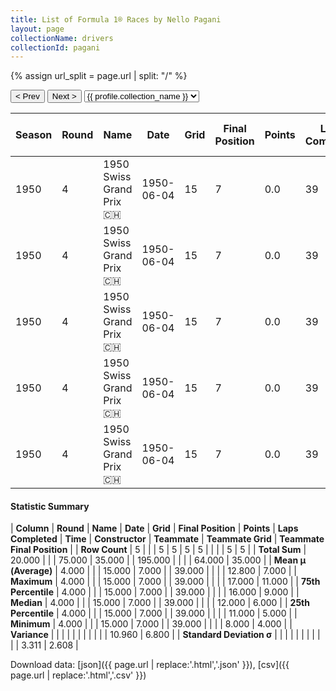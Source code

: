 ```yaml
---
title: List of Formula 1® Races by Nello Pagani
layout: page
collectionName: drivers
collectionId: pagani
---
```


{% assign url_split = page.url | split: "/" %}
<div id="collection-navigation">
<button onclick="selector.options[selector.selectedIndex-1].value && (window.location = selector.options[selector.selectedIndex-1].value);">&lt; Prev</button>
<button onclick="selector.options[selector.selectedIndex+1].value && (window.location = selector.options[selector.selectedIndex+1].value);">Next &gt;</button>
<select id="selector" onchange="this.options[this.selectedIndex].value && (window.location = this.options[this.selectedIndex].value);">
  {% for collectionId in site.data[page.collectionName].refs %}
    {% if collectionId == page.collectionId %}
      {% assign selected = "selected" %}
    {% else %}
      {% assign selected = "" %}
    {% endif %}
    {% assign profile = site.data[page.collectionName][collectionId].profile %}
    <option value="/f1/{{ page.collectionName }}/{{ collectionId }}/{{ url_split[4] }}" {{ selected }}>{{ profile.collection_name }}</option>
  {% endfor %}
</select>
</div>

| Season | Round | Name | Date | Grid | Final Position | Points | Laps Completed | Time | Constructor | Teammate | Teammate Grid | Teammate Final Position |
|--|--|--|--|--|--|--|--|--|--|--|--|--|
| 1950 | 4 | 1950 Swiss Grand Prix 🇨🇭 | 1950-06-04 | 15 | 7 | 0.0 | 39 |   | Maserati 🇮🇹 | [Prince Bira 🇹🇭](/f1/drivers/bira) | 8 | 4 |
| 1950 | 4 | 1950 Swiss Grand Prix 🇨🇭 | 1950-06-04 | 15 | 7 | 0.0 | 39 |   | Maserati 🇮🇹 | [Felice Bonetto 🇮🇹](/f1/drivers/bonetto) | 12 | 5 |
| 1950 | 4 | 1950 Swiss Grand Prix 🇨🇭 | 1950-06-04 | 15 | 7 | 0.0 | 39 |   | Maserati 🇮🇹 | [Toulo de Graffenried 🇨🇭](/f1/drivers/graffenried) | 11 | 6 |
| 1950 | 4 | 1950 Swiss Grand Prix 🇨🇭 | 1950-06-04 | 15 | 7 | 0.0 | 39 |   | Maserati 🇮🇹 | [Louis Chiron 🇲🇨](/f1/drivers/chiron) | 16 | 9 |
| 1950 | 4 | 1950 Swiss Grand Prix 🇨🇭 | 1950-06-04 | 15 | 7 | 0.0 | 39 |   | Maserati 🇮🇹 | [Toni Branca 🇨🇭](/f1/drivers/branca) | 17 | 11 |

#### Statistic Summary

| **Column** | **Round** | **Name** | **Date** | **Grid** | **Final Position** | **Points** | **Laps Completed** | **Time** | **Constructor** | **Teammate** | **Teammate Grid** | **Teammate Final Position** |
| **Row Count** | 5 |  |  | 5 | 5 | 5 | 5 |  |  |  | 5 | 5 |
| **Total Sum** | 20.000 |  |  | 75.000 | 35.000 |  | 195.000 |  |  |  | 64.000 | 35.000 |
| **Mean μ (Average)** | 4.000 |  |  | 15.000 | 7.000 |  | 39.000 |  |  |  | 12.800 | 7.000 |
| **Maximum** | 4.000 |  |  | 15.000 | 7.000 |  | 39.000 |  |  |  | 17.000 | 11.000 |
| **75th Percentile** | 4.000 |  |  | 15.000 | 7.000 |  | 39.000 |  |  |  | 16.000 | 9.000 |
| **Median** | 4.000 |  |  | 15.000 | 7.000 |  | 39.000 |  |  |  | 12.000 | 6.000 |
| **25th Percentile** | 4.000 |  |  | 15.000 | 7.000 |  | 39.000 |  |  |  | 11.000 | 5.000 |
| **Minimum** | 4.000 |  |  | 15.000 | 7.000 |  | 39.000 |  |  |  | 8.000 | 4.000 |
| **Variance** |  |  |  |  |  |  |  |  |  |  | 10.960 | 6.800 |
| **Standard Deviation σ** |  |  |  |  |  |  |  |  |  |  | 3.311 | 2.608 |

Download data: [json]({{ page.url | replace:'.html','.json' }}), [csv]({{ page.url | replace:'.html','.csv' }})
